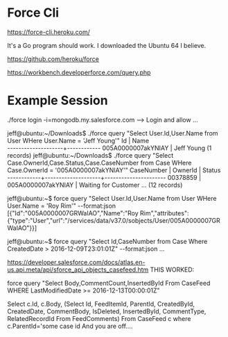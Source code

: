 Force Cli
===============

https://force-cli.heroku.com/

  It's a Go program should work.
  I downloaded the Ubuntu 64 I believe.

https://github.com/heroku/force

https://workbench.developerforce.com/query.php

Example Session
========
  
   
 ./force login -i=mongodb.my.salesforce.com
  --> Login and allow ...


jeff@ubuntu:~/Downloads$ ./force query "Select User.Id,User.Name from User WHere User.Name = 'Jeff Young'"
 Id                 | Name       
--------------------+------------
 005A0000007akYNIAY | Jeff Young 
 (1 records)
jeff@ubuntu:~/Downloads$ ./force query "Select Case.OwnerId,Case.Status,Case.CaseNumber from Case WHere Case.OwnerId = '005A0000007akYNIAY'"
 CaseNumber | OwnerId            | Status               
------------+--------------------+----------------------
 00378859   | 005A0000007akYNIAY | Waiting for Customer 
...
 (12 records)

jeff@ubuntu:~$ force query "Select User.Id,User.Name from User WHere User.Name = 'Roy Rim'" --format:json
[{"Id":"005A0000007GRWaIAO","Name":"Roy Rim","attributes":{"type":"User","url":"/services/data/v37.0/sobjects/User/005A0000007GRWaIAO"}}]

jeff@ubuntu:~$ force query "Select Id,CaseNumber from Case Where CreatedDate > 2016-12-09T23:01:01Z" --format:json
...




https://developer.salesforce.com/docs/atlas.en-us.api.meta/api/sforce_api_objects_casefeed.htm
THIS WORKED:

force query "Select Body,CommentCount,InsertedById From CaseFeed WHERE LastModifiedDate >= 2016-12-13T00:00:01Z"




Select c.Id, c.Body, (Select Id, FeedItemId, ParentId, CreatedById, CreatedDate, CommentBody, IsDeleted, InsertedById, CommentType, RelatedRecordId From FeedComments) From CaseFeed c where c.ParentId='some case id
And you are off....
